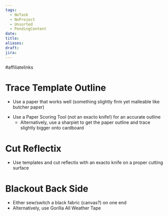 ```yaml
---
tags:
  - NoTask
  - NoProject
  - Unsorted
  - PendingContent
date: 
title: 
aliases: 
draft: 
jira:
---
```

#affiliatelinks 

# Trace Template Outline
- Use a paper that works well (something slightly firm yet malleable like butcher paper)
* Use a Paper Scoring Tool (not an exacto knife!) for an accurate outline
	* Alternatively, use a sharpiet to get the paper outline and trace slightly bigger onto cardboard

# Cut Reflectix
- Use templates and cut reflectix with an exacto knife on a proper cutting surface

# Blackout Back Side
- Either sew/switch a black fabric (canvas?) on one end
- Alternatively, use Gorilla All Weather Tape

